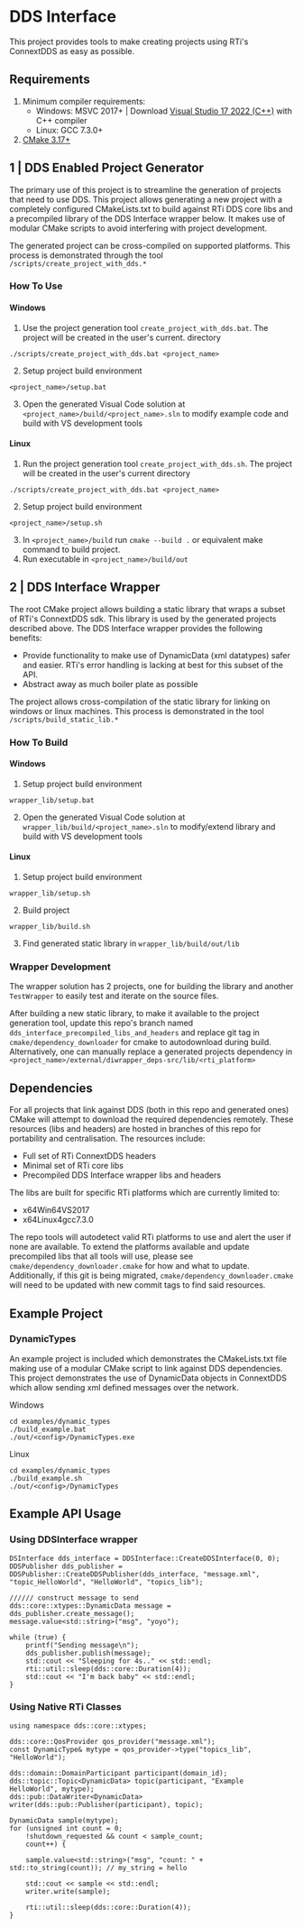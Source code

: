 
# DDS Interface
This project provides tools to make creating projects using RTi's ConnextDDS as easy as possible.

## Requirements
1.  Minimum compiler requirements:
    * Windows: MSVC 2017+ | Download [Visual Studio 17 2022 (C++)](https://visualstudio.microsoft.com/vs/) with C++ compiler
    * Linux: GCC 7.3.0+
2.  [CMake 3.17+](https://cmake.org/download/)

## 1 | DDS Enabled Project Generator
The primary use of this project is to streamline the generation of projects that need to use DDS.
This project allows generating a new project with a completely configured CMakeLists.txt to build against RTi DDS core libs and a precompiled library of the DDS Interface wrapper below. It makes use of modular CMake scripts to avoid interfering with project development.

The generated project can be cross-compiled on supported platforms.
This process is demonstrated through the tool `/scripts/create_project_with_dds.*`

### How To Use

#### Windows
1. Use the project generation tool `create_project_with_dds.bat`. The project will be created in the user's current. directory
```
./scripts/create_project_with_dds.bat <project_name>
```
2. Setup project build environment
```
<project_name>/setup.bat
```
3. Open the generated Visual Code solution at `<project_name>/build/<project_name>.sln` to modify example code and build with VS development tools

#### Linux
1. Run the project generation tool `create_project_with_dds.sh`. The project will be created in the user's current directory
```
./scripts/create_project_with_dds.bat <project_name>
```
2. Setup project build environment
```
<project_name>/setup.sh
```
3. In `<project_name>/build` run `cmake --build .` or equivalent make command to build project.
4. Run executable in `<project_name>/build/out`

## 2 | DDS Interface Wrapper
The root CMake project allows building a static library that wraps a subset of RTi's ConnextDDS sdk. This library is used by the generated projects described above.
The DDS Interface wrapper provides the following benefits:
* Provide functionality to make use of DynamicData (xml datatypes) safer and easier. RTi's error handling is lacking at best for this subset of the API.
* Abstract away as much boiler plate as possible

The project allows cross-compilation of the static library for linking on windows or linux machines.
This process is demonstrated in the tool `/scripts/build_static_lib.*` 

### How To Build
#### Windows
1. Setup project build environment
```
wrapper_lib/setup.bat
```
2. Open the generated Visual Code solution at `wrapper_lib/build/<project_name>.sln` to modify/extend library and build with VS development tools

#### Linux
1. Setup project build environment
```
wrapper_lib/setup.sh
```
2. Build project
```
wrapper_lib/build.sh
```
3. Find generated static library in `wrapper_lib/build/out/lib`

### Wrapper Development
The wrapper solution has 2 projects, one for building the library and another `TestWrapper` to easily test and iterate on the source files.

After building a new static library, to make it available to the project generation tool, update this repo's branch named `dds_interface_precompiled_libs_and_headers` and replace git tag in `cmake/dependency_downloader` for cmake to autodownload during build.
Alternatively, one can manually replace a generated projects dependency in `<project_name>/external/diwrapper_deps-src/lib/<rti_platform>`

## Dependencies
For all projects that link against DDS (both in this repo and generated ones) CMake will attempt to download the required dependencies remotely. These resources (libs and headers) are hosted in branches of this repo for portability and centralisation. 
The resources include:
* Full set of RTi ConnextDDS headers
* Minimal set of RTi core libs
* Precompiled DDS Interface wrapper libs and headers

The libs are built for specific RTi platforms which are currently limited to:
* x64Win64VS2017
* x64Linux4gcc7.3.0

The repo tools will autodetect valid RTi platforms to use and alert the user if none are available. 
To extend the platforms available and update precompiled libs that all tools will use, please see `cmake/dependency_downloader.cmake` for how and what to update. Additionally, if this git is being migrated, `cmake/dependency_downloader.cmake` will need to be updated with new commit tags to find said resources.
## Example Project
### DynamicTypes
An example project is included which demonstrates the CMakeLists.txt file making use of a modular CMake script to link against DDS dependencies. This project demonstrates the use of DynamicData objects in ConnextDDS which allow sending xml defined messages over the network. 

Windows
```
cd examples/dynamic_types
./build_example.bat
./out/<config>/DynamicTypes.exe

```
Linux
```
cd examples/dynamic_types
./build_example.sh
./out/<config>/DynamicTypes
```

## Example API Usage
### Using DDSInterface wrapper
```
DSInterface dds_interface = DDSInterface::CreateDDSInterface(0, 0);
DDSPublisher dds_publisher = DDSPublisher::CreateDDSPublisher(dds_interface, "message.xml", "topic_HelloWorld", "HelloWorld", "topics_lib");

////// construct message to send
dds::core::xtypes::DynamicData message = dds_publisher.create_message();
message.value<std::string>("msg", "yoyo");

while (true) {
    printf("Sending message\n");
    dds_publisher.publish(message);
    std::cout << "Sleeping for 4s.." << std::endl;
    rti::util::sleep(dds::core::Duration(4));
    std::cout << "I'm back baby" << std::endl;
}
```

### Using Native RTi Classes

```
using namespace dds::core::xtypes;

dds::core::QosProvider qos_provider("message.xml");
const DynamicType& mytype = qos_provider->type("topics_lib", "HelloWorld");

dds::domain::DomainParticipant participant(domain_id);
dds::topic::Topic<DynamicData> topic(participant, "Example HelloWorld", mytype);
dds::pub::DataWriter<DynamicData> writer(dds::pub::Publisher(participant), topic);

DynamicData sample(mytype);
for (unsigned int count = 0;
    !shutdown_requested && count < sample_count;
    count++) {

    sample.value<std::string>("msg", "count: " + std::to_string(count)); // my_string = hello

    std::cout << sample << std::endl;
    writer.write(sample);

    rti::util::sleep(dds::core::Duration(4));
}

```